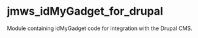 # jmws_idMyGadget_for_drupal
Module containing idMyGadget code for integration with the Drupal CMS.
